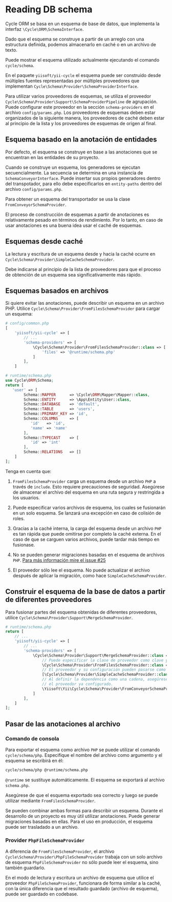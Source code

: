 # Reading DB schema

Cycle ORM se basa en un esquema de base de datos, que implementa la interfaz `\Cycle\ORM\SchemaInterface`.

Dado que el esquema se construye a partir de un arreglo con una estructura definida, podemos almacenarlo en caché o en un archivo de texto.

Puede mostrar el esquema utilizado actualmente ejecutando el comando `cycle/schema`.

En el paquete `yiisoft/yii-cycle` el esquema puede ser construido desde múltiples fuentes representadas por múltiples proveedores que implementan
`Cycle\Schema\Provider\SchemaProviderInterface`.

Para utilizar varios proveedores de esquemas, se utiliza el proveedor `Cycle\Schema\Provider\Support\SchemaProviderPipeline`
de agrupación. Puede configurar este proveedor en la sección `schema-providers` en el archivo `config/params.php`.
Los proveedores de esquemas deben estar organizados de la siguiente manera, los proveedores de caché deben estar al principio de la lista y los proveedores de esquemas de origen al final.


## Esquema basado en la anotación de entidades

Por defecto, el esquema se construye en base a las anotaciones que se encuentran en las entidades de su proyecto.

Cuando se construye un esquema, los generadores se ejecutan secuencialmente. La secuencia se determina en una instancia de
`SchemaConveyorInterface`. Puede insertar sus propios generadores dentro del transpotador, para ello debe especificarlos en
`entity-paths` dentro del archivo `config/params.php`.

Para obtener un esquema del transportador se usa la clase `FromConveyorSchemaProvider`.

El proceso de construcción de esquemas a partir de anotaciones es relativamente pesado en términos de rendimiento. Por lo tanto, en caso de
usar anotaciones es una buena idea usar el caché de esquemas.

## Esquemas desde caché

La lectura y escritura de un esquema desde y hacia la caché ocurre en `Cycle\Schema\Provider\SimpleCacheSchemaProvider`.

Debe indicarse al principio de la lista de proveedores para que el proceso de obtención de un esquema sea significativamente más rápido.

## Esquemas basados en archivos

Si quiere evitar las anotaciones, puede describir un esquema en un archivo PHP.
Utilice `Cycle\Schema\Provider\FromFilesSchemaProvider` para cargar un esquema:

```php
# config/common.php
[
    'yiisoft/yii-cycle' => [
        // ...
        'schema-providers' => [
            \Cycle\Schema\Provider\FromFilesSchemaProvider::class => [
                'files' => '@runtime/schema.php'
            ]
        ],
    ]
```

```php
# runtime/schema.php
use Cycle\ORM\Schema;
return [
   'user' => [
        Schema::MAPPER      => \Cycle\ORM\Mapper\Mapper::class,
        Schema::ENTITY      => \App\Entity\User::class,
        Schema::DATABASE    => 'default',
        Schema::TABLE       => 'users',
        Schema::PRIMARY_KEY => 'id',
        Schema::COLUMNS     => [
           'id'   => 'id',
           'name' => 'name'
        ],
        Schema::TYPECAST    => [
           'id' => 'int'
        ],
        Schema::RELATIONS   => []
    ]
];
```

Tenga en cuenta que:

1. `FromFilesSchemaProvider` carga un esquema desde un archivo `PHP` a través de `include`. Esto requiere precauciones de seguridad.
   Asegúrese de almacenar el archivo del esquema en una ruta segura y restringida a los usuarios.
2. Puede especificar varios archivos de esquema, los cuales se fusionarán en un solo esquema.
Se lanzará una excepción en caso de colisión de roles.

3. Gracias a la caché interna, la carga del esquema desde un archivo `PHP` es tan rápida que puede omitirse por completo la caché externa.
En el caso de que se carguen varios archivos, puede tardar más tiempo en fusionase.
4. No se pueden generar migraciones basadas en el esquema de archivos `PHP`. [Para más información mire el issue #25](https://github.com/yiisoft/yii-cycle/issues/25)
5. El proveedor sólo lee el esquema. No puede actualizar el archivo después de aplicar la migración, como hace `SimpleCacheSchemaProvider`.

## Construir el esquema de la base de datos a partir de diferentes proveedores

Para fusionar partes del esquema obtenidas de diferentes proveedores, utilice `Cycle\Schema\Provider\Support\MergeSchemaProvider`.

```php
# runtime/schema.php
return [
    // ...
    'yiisoft/yii-cycle' => [
        // ...
        'schema-providers' => [
            \Cycle\Schema\Provider\Support\MergeSchemaProvider::class => [
                // Puede especificar la clase de proveedor como clave y la configuración como valor.
                \Cycle\Schema\Provider\FromFilesSchemaProvider::class => ['files' => ['@src/schema.php']],
                // El proveedor y su configuración pueden pasarse como un array.
                [\Cycle\Schema\Provider\SimpleCacheSchemaProvider::class, ['key' => 'cycle-schema']],
                // Al definir la dependencia como una cadena, asegúrese de que el contenedor proporciona
                // el proveedor ya configurado.
                \Yiisoft\Yii\Cycle\Schema\Provider\FromConveyorSchemaProvider::class,
            ]
        ],
    ]
];
```

## Pasar de las anotaciones al archivo

### Comando de consola

Para exportar el esquema como archivo `PHP` se puede utilizar el comando `cycle/schema/php`.
Especifique el nombre del archivo como argumento y el esquema se escribirá en él:

```bash
cycle/schema/php @runtime/schema.php
```

`@runtime` se sustituye automáticamente. El esquema se exportará al archivo `schema.php`.

Asegúrese de que el esquema exportado sea correcto y luego se puede utilizar mediante `FromFilesSchemaProvider`.

Se pueden combinar ambas formas para describir un esquema. Durante el desarrollo de un proyecto es muy útil utilizar anotaciones. Puede generar
migraciones basadas en ellas. Para el uso en producción, el esquema puede ser trasladado a un archivo.

### Provider `PhpFileSchemaProvider`

A diferencia de `FromFilesSchemaProvider`, el archivo `Cycle\Schema\Provider\PhpFileSchemaProvider` trabaja con un solo
archivo de esquema `PhpFileSchemaProvider` no sólo puede leer el esquema, sino también guardarlo.

En el modo de lectura y escritura un archivo de esquema que utilice el proveedor `PhpFileSchemaProvider`, funcionara de forma similar a la caché, con
la única diferencia que el resultado guardado (archivo de esquema), puede ser guardado en codebase.

